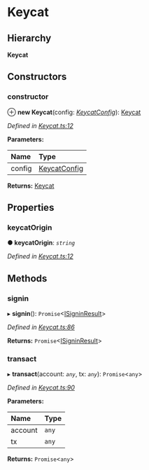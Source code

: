# Keycat

## Hierarchy

**Keycat**

## Constructors

### constructor <a id="constructor"></a>

⊕ **new Keycat**\(config: [_KeycatConfig_](../_keycat_interfaces_/_keycat_interfaces_.keycatconfig.md)\): [Keycat](_keycat_.keycat.md)

_Defined in_ [_Keycat.ts:12_](https://github.com/EOSDAQ/keycatjs/blob/3140cad/src/Keycat.ts#L12)

**Parameters:**

| Name | Type |
| :--- | :--- |
| config | [KeycatConfig](../_keycat_interfaces_/_keycat_interfaces_.keycatconfig.md) |

**Returns:** [Keycat](_keycat_.keycat.md)

## Properties

### keycatOrigin <a id="keycatorigin"></a>

**● keycatOrigin**: _`string`_

_Defined in_ [_Keycat.ts:12_](https://github.com/EOSDAQ/keycatjs/blob/3140cad/src/Keycat.ts#L12)

## Methods

### signin <a id="signin"></a>

▸ **signin**\(\): `Promise`&lt;[ISigninResult](_keycat_.isigninresult.md)&gt;

_Defined in_ [_Keycat.ts:86_](https://github.com/EOSDAQ/keycatjs/blob/3140cad/src/Keycat.ts#L86)

**Returns:** `Promise`&lt;[ISigninResult](_keycat_.isigninresult.md)&gt;

### transact <a id="transact"></a>

▸ **transact**\(account: _`any`_, tx: _`any`_\): `Promise`&lt;`any`&gt;

_Defined in_ [_Keycat.ts:90_](https://github.com/EOSDAQ/keycatjs/blob/3140cad/src/Keycat.ts#L90)

**Parameters:**

| Name | Type |
| :--- | :--- |
| account | `any` |
| tx | `any` |

**Returns:** `Promise`&lt;`any`&gt;

